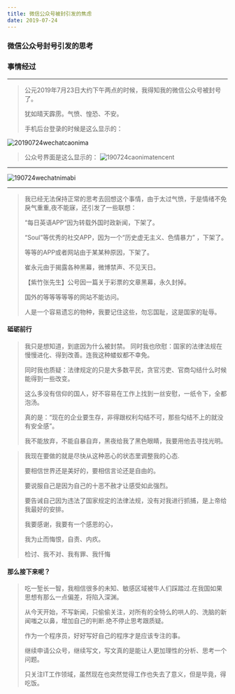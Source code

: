 ```yaml
---
title: 微信公众号被封引发的焦虑
date: 2019-07-24
---
```

###  微信公众号封号引发的思考

### 事情经过
---
> 公元2019年7月23日大约下午两点的时候，我得知我的微信公众号被封号了。
>
> 犹如晴天霹雳。气愤、惶恐、不安。
>
> 手机后台登录的时候是这么显示的：

![20190724wechatcaonima](http://img.liugezhou.online/20190724wechatcaonima.jpg)

>公众号界面是这么显示的：
![190724caonimatencent](http://img.liugezhou.online/190724caonimatencent.jpg)
---
![190724wechatnimabi](http://img.liugezhou.online/190724wechatnimabi.jpg)

---
> 我已经无法保持正常的思考去回想这个事情，由于太过气愤，于是情绪不免戾气重重,夜不能寐，还引发了一些联想：
>
> “每日英语APP”因为转载外国时政新闻，下架了。
>
> “Soul”等优秀的社交APP，因为一个“历史虚无主义、色情暴力” ，下架了。
>
> 等等的APP或者网站由于某某种原因，下架了。
> 
> 崔永元由于揭露各种黑幕，微博禁声、不见天日。
>
> 【紫竹张先生】公号因一篇关于彩票的文章黑幕，永久封掉。
>
> 国外的等等等等等的网站不能访问。
> 
> 人是一个容易遗忘的物种，我要记住这些，勿忘国耻，这是国家的耻辱。

#### 砥砺前行
> 我只是想知道，到底因为什么被封禁。
> 同时我也欣慰：国家的法律法规在慢慢进化、得到改善。连我这种蝼蚁都不幸免。
> 
> 同时我也质疑：法律规定的只是大多数平民，贪官污吏、官商勾结什么时候能得到一些改变。
> 
> 这么多没有信仰的国人，好不容易在工作上找到一丝安慰，一纸令下，全都泡汤。
> 
> 真的是：“现在的企业要生存，非得跟权利勾结不可，那些勾结不上的就没有安全感”。
> 
> 我不能放弃，不能自暴自弃，黑夜给我了黑色眼睛，我要用他去寻找光明。

> 我现在要做的就是尽快从这种恶心的状态里调整我的心态.
> 
> 要相信世界还是美好的，要相信言论还是自由的。  
> 
> 要说服自己是因为自己的十恶不赦才让感受如此强烈。
> 
> 要告诫自己因为违法了国家规定的法律法规，没有对我进行抓捕，是上帝给我最好的安排。
> 
> 我要感谢，我要有一个感恩的心， 
> 
> 我为止而悔恨，自责、内疚。
> 
> 检讨、我不对、我有罪、我忏悔  

#### 那么接下来呢？

> 吃一堑长一智，我相信很多的未知、敏感区域被牛人们踩踏过.在我国如果思想有那么一点偏差，将陷入深渊。
> 
> 从今天开始，不写新闻，只偷偷关注，对所有的全特么的哄人的、洗脑的新闻嗤之以鼻，增加自己的判断.绝不停止思考跟质疑。
> 
> 作为一个程序员，好好写好自己的程序才是应该专注的事。
> 
> 继续申请公众号，继续写文，写文真的是能让人更加理性的分析、思考一个问题。  
>
> 只关注IT工作领域，虽然现在也突然觉得工作也失去了意义，但是毕竟，得吃饭。



